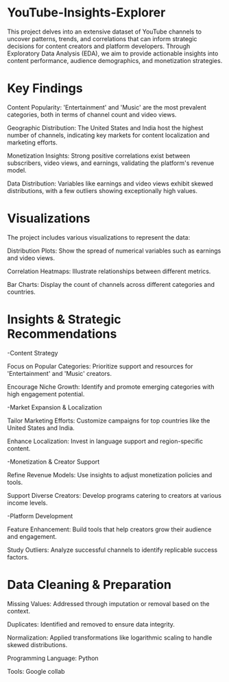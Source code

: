 # YouTube-Insights-Explorer
This project delves into an extensive dataset of YouTube channels to uncover patterns, trends, and correlations that can inform strategic decisions for content creators and platform developers. Through Exploratory Data Analysis (EDA), we aim to provide actionable insights into content performance, audience demographics, and monetization strategies.

# Key Findings

Content Popularity: 'Entertainment' and 'Music' are the most prevalent categories, both in terms of channel count and video views.

Geographic Distribution: The United States and India host the highest number of channels, indicating key markets for content localization and marketing efforts.

Monetization Insights: Strong positive correlations exist between subscribers, video views, and earnings, validating the platform's revenue model.

Data Distribution: Variables like earnings and video views exhibit skewed distributions, with a few outliers showing exceptionally high values.

# Visualizations

The project includes various visualizations to represent the data:

Distribution Plots: Show the spread of numerical variables such as earnings and video views.

Correlation Heatmaps: Illustrate relationships between different metrics.

Bar Charts: Display the count of channels across different categories and countries.

# Insights & Strategic Recommendations
-Content Strategy

Focus on Popular Categories: Prioritize support and resources for 'Entertainment' and 'Music' creators.

Encourage Niche Growth: Identify and promote emerging categories with high engagement potential.

-Market Expansion & Localization

Tailor Marketing Efforts: Customize campaigns for top countries like the United States and India.

Enhance Localization: Invest in language support and region-specific content.

-Monetization & Creator Support

Refine Revenue Models: Use insights to adjust monetization policies and tools.

Support Diverse Creators: Develop programs catering to creators at various income levels.

-Platform Development

Feature Enhancement: Build tools that help creators grow their audience and engagement.

Study Outliers: Analyze successful channels to identify replicable success factors.

# Data Cleaning & Preparation

Missing Values: Addressed through imputation or removal based on the context.

Duplicates: Identified and removed to ensure data integrity.

Normalization: Applied transformations like logarithmic scaling to handle skewed distributions.

Programming Language: Python

Tools: Google collab
